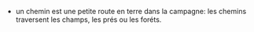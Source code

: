 - un chemin est une petite route en terre dans la campagne: les chemins traversent les champs, les prés ou les foréts.